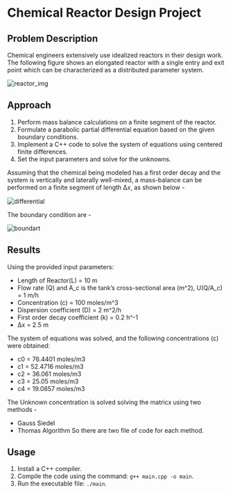 # Chemical Reactor Design Project

## Problem Description
Chemical engineers extensively use idealized reactors in their design work. The following figure shows an elongated reactor with a single entry and exit point which can be characterized as a distributed parameter system.

![reactor_img](https://github.com/Gopal564/Numerical_Techniques_CAPE/assets/87975144/7a3505e2-c076-462f-bee8-6f4dd4c138a5)

## Approach
1. Perform mass balance calculations on a finite segment of the reactor.
2. Formulate a parabolic partial differential equation based on the given boundary conditions.
3. Implement a C++ code to solve the system of equations using centered finite differences.
4. Set the input parameters and solve for the unknowns.

Assuming that the chemical being modeled has a first order decay and the system is vertically and laterally well-mixed, a mass-balance can be performed on a finite segment of length ∆𝑥, as shown below - 

![differential](https://github.com/Gopal564/Numerical_Techniques_CAPE/assets/87975144/6bb2bfb2-5906-4f00-a252-6f566dbe7872)

The boundary condition are - 

![boundart](https://github.com/Gopal564/Numerical_Techniques_CAPE/assets/87975144/01ecd97e-69fb-4c1f-9c2d-9871f35415b6)

## Results
Using the provided input parameters:
- Length of Reactor(L) = 10 m
- Flow rate (Q) and A_c is the tank’s cross-sectional area (m^2), U(Q/A_c) = 1 m/h
- Concentration (c) = 100 moles/m^3
- Dispersion coefficient (D) = 2 m^2/h
- First order decay coefficient (k) = 0.2 h^-1
- ∆x = 2.5 m

The system of equations was solved, and the following concentrations (c) were obtained:
- c0 = 76.4401 moles/m3
- c1 = 52.4716 moles/m3
- c2 = 36.061 moles/m3
- c3 = 25.05 moles/m3
- c4 = 19.0857 moles/m3

The Unknown concentration is solved solving the matricx using two methods - 
- Gauss Siedel
- Thomas Algorithm
So there are two file of code for each method.

## Usage
1. Install a C++ compiler.
2. Compile the code using the command: `g++ main.cpp -o main`.
3. Run the executable file: `./main`.
